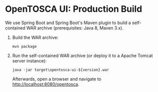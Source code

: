 # OpenTOSCA UI: Production Build

We use Spring Boot and Spring Boot's Maven plugin to build a self-contained WAR archive (prerequisites: Java 8, Maven 3.x).

1. Build the WAR archive:

    ```shell
    mvn package
    ```

2. Run the self-contained WAR archive (or deploy it to a Apache Tomcat server instance):

    ```shell
    java -jar target\opentosca-ui-${version}.war
    ```

    Afterwards, open a browser and navigate to [http://localhost:8080/opentosca](http://localhost:8080/opentosca).
